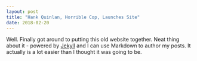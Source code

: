 ```yaml
---
layout: post
title: "Hank Quinlan, Horrible Cop, Launches Site"
date: 2018-02-20
---
```


Well. Finally got around to putting this old website together. Neat thing about it - powered by [Jekyll](http://jekyllrb.com) and I can use Markdown to author my posts. It actually is a lot easier than I thought it was going to be.
